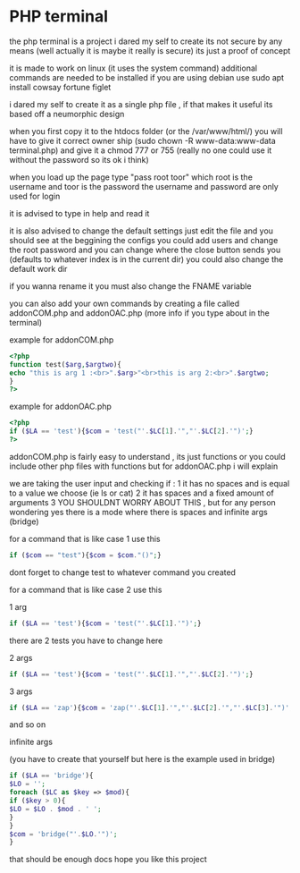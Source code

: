 # PHP terminal
	
the php terminal is a project i dared my self to create
its not secure by any means (well actually it is maybe it really is secure)
its just a proof of concept

it is made to work on linux (it uses the system command)
additional commands are needed to be installed
if you are using debian use
sudo apt install cowsay fortune figlet

i dared my self to create it as a single php file , if that makes it useful
its based off a neumorphic design

when you first copy it to the htdocs folder (or the /var/www/html/)
you will have to give it correct owner ship (sudo chown -R www-data:www-data terminal.php)
and give it a chmod 777 or 755 (really no one could use it without the password so its ok i think)

when you load up the page type "pass root toor" which root is the username and toor is the password
the username and password are only used for login

it is advised to type in help and read it

it is also advised to change the default settings
just edit the file and you should see at the beggining the configs
you could add users and change the root password
and you can change where the close button sends you (defaults to whatever index is in the current dir)
you could also change the default work dir

if you wanna rename it you must also change the FNAME variable


you can also add your own commands by creating a file called addonCOM.php and addonOAC.php (more info if you type about in the terminal)

example for addonCOM.php

 ```php
<?php
function test($arg,$argtwo){
echo "this is arg 1 :<br>".$arg>"<br>this is arg 2:<br>".$argtwo;
}
?>
 ```

example for addonOAC.php

 ```php
<?php
if ($LA == 'test'){$com = 'test("'.$LC[1].'","'.$LC[2].'")';}
?>
 ```

addonCOM.php is fairly easy to understand , its just functions or you could include other php files with functions
but for addonOAC.php i will explain

we are taking the user input and checking if :
1 it has no spaces and is equal to a value we choose (ie ls or cat)
2 it has spaces and a fixed amount of arguments
3 YOU SHOULDNT WORRY ABOUT THIS , but for any person wondering yes there is a mode where there is spaces and infinite args (bridge)

for a command that is like case 1 use this
 ```php
if ($com == "test"){$com = $com."()";}
 ```
dont forget to change test to whatever command you created

for a command that is like case 2 use this

1 arg
 ```php
if ($LA == 'test'){$com = 'test("'.$LC[1].'")';}
 ```
there are 2 tests you have to change here

2 args
 ```php
if ($LA == 'test'){$com = 'test("'.$LC[1].'","'.$LC[2].'")';}
 ```

3 args
 ```php
if ($LA == 'zap'){$com = 'zap("'.$LC[1].'","'.$LC[2].'","'.$LC[3].'")';}
 ```
and so on

infinite args

(you have to create that yourself but here is the example used in bridge)
 ```php
if ($LA == 'bridge'){
$LO = '';
foreach ($LC as $key => $mod){
if ($key > 0){	
$LO = $LO . $mod . ' ';
}
}
$com = 'bridge("'.$LO.'")';
}
 ```

that should be enough docs
hope you like this project
